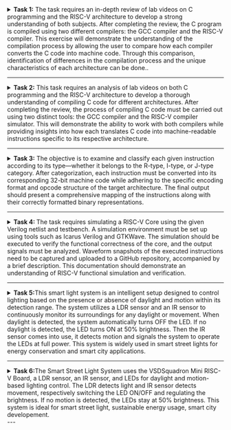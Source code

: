 <details>
<summary> <b>Task 1:</b> The task requires an in-depth review of lab videos on C programming and the RISC-V architecture to develop a strong understanding of both subjects. After completing the review, the  C program is compiled using two different compilers: the GCC compiler and the RISC-V compiler. This exercise will demonstrate the understanding of the compilation process by allowing the user to compare how each compiler converts the C code into machine code. Through this comparison, identification of differences in the compilation process and the unique characteristics of each architecture can be done..</summary> 
<br>
Task is to refer to C based and RISCV based lab videos and execute the task of compiling the C code using gcc and riscv compiler.

**C Language based LAB**

**C and RISC-V Based Labs**

This repository showcases the steps involved in compiling C programs and generating assembly code using both a standard GCC compiler and a RISC-V GCC compiler. It provides detailed instructions and explanations to guide users through each phase of the compilation and debugging process.

**C Language-Based Lab**

Steps to Compile a .c File on a Local Machine:

1. Open the Bash terminal and navigate to the desired directory.
2. Use the following command to create and edit a new .c file:
   ```sh
   leafpad sum1ton.c


**Steps to Compile a .c File on our Machine:**
 ```sh
 gcc sum1ton.c
 ./a.out
```

 
Compilation and execution complete.
 
![2](Task1/Cprogram.png)
RISC-V Based Lab

**Steps to Compile Using RISC-V GCC Compiler:**
1. Ensure the RISC-V GCC compiler is installed and accessible on the system.
2. Verify the .c file contents using the cat command:
   ```sh
   cat sum1ton.c


3. Compile the C program for RISC-V architecture using 01 option:
 ```sh
riscv64-unknown-elf-gcc -o1 -mabi=lp64 -march=rv64i -o sum1ton.o sum1ton.c
```
4. Disassemble the object file to view its assembly code using:
 ```sh
riscv64-unknown-elf-objdump -d sum1ton.o
```
5. Minimize the assembly by using following code:
```sh
riscv64-unknown-elf-objdump -d sum1ton.o | less
```
   a)Extract the main function's assembly code by using:
   ```sh
/main
```
6. Use /main in the terminal to locate the main function in the assembly output.
![4](Task1/Riscwitho1.png)

7.Compile the C program for RISC-V architecture using ofast option:
```sh
riscv64-unknown-elf-gcc -Ofast -mabi=lp64 -march=rv64i -o sum1ton.o sum1ton.c
```
8.Disassemble the object file to view its assembly code using:
```sh
riscv64-unknown-elf-objdump -d sum1ton.o
```
9.minimize the assembly by using following code:
```sh
riscv64-unknown-elf-objdump -d sum1ton.o | less
```
 a) Extract the assembly code **main** function using:
 ```sh
  /main
```
10. Use /main in the terminal to locate the main function in the assembly output.
![4](Task1/Riscwithofast.png)

Explanation of Key Commands and Options: 
1. -mabi=lp64: Specifies the Application Binary Interface (ABI) for 64-bit integers, pointers, and long data types, tailored for the 64-bit RISC-V architecture.

2. -march=rv64i: Defines the 64-bit RISC-V base integer instruction set architecture.

3. -O1: Enables basic optimization to improve performance without significantly increasing compilation time.

4. -Ofast: Applies extensive optimizations for maximum speed improvements.

5. riscv64-unknown-elf-objdump: A disassembly tool for analyzing RISC-V binaries and debugging code efficiently.
 
   </details>


---

<details>
<summary> <b>Task 2:</b> This task requires an analysis of lab videos on both C programming and the RISC-V architecture to develop a thorough understanding of compiling C code for different architectures. After completing the review, the process of compiling C code must be carried out using two distinct tools: the GCC compiler and the RISC-V compiler simulator. This will demonstrate the ability to work with both compilers while providing insights into how each translates C code into machine-readable instructions specific to its respective architecture.</summary> 
<br>

Task is to analyze the SPIKE simulation performance using RISC-V GCC with -O1 and -Ofast optimization levels.  

*SPIKE Simulation and Compiler Optimization*

This repository showcases the process of compiling a C program with RISC-V GCC, running it in the SPIKE simulator, and analyzing performance differences between optimization levels (`-O1` and `-Ofast`). It provides detailed instructions and explanations to enhance understanding. 

**Steps to Complete the Task**  

1.Write a Simple C Program  

2.The following program calculates the sum of numbers from 1 to 100:  

3.Compile Using RISC-V GCC

4.Compile with -O1 Optimization.

*Use the following command to compile the program with the -O1 optimization flag:*
```sh
riscv64-unknown-elf-gcc -O1 -mabi=lp64 -march=rv64i -o sum1ton.o sum1ton.c
```
**Disassemble Object Files to View Assembly Code(in new terminal)**
*Generate Dump for -O1 Optimization*
```sh
riscv64-unknown-elf-objdump -d sum1ton.o
```
*Minimize the assembly by using following code:*
```sh
riscv64-unknown-elf-objdump -d sum1ton.o | less
```
![main program for O1 option](Task2/objdump_o1.png)


**Run SPIKE Simulation**
*Run a compiled RISC-V program on the SPIKE simulator in non-debug mode.*
```sh
spike pk sum1ton.o
```
*Invoke the debug mode of the SPIKE RISC-V simulator.*
```sh
spike -d pk sum1ton.o
```
![compiling with O1 option](Task2/o1_debug.png)


**Compile with -Ofast Optimization.**
*Use the following command to compile the program with the -Ofast optimization flag:*
```sh
riscv64-unknown-elf-gcc -Ofast -mabi=lp64 -march=rv64i -o sum1ton.o sum1ton.c
```
**Disassemble Object Files to View Assembly Code(in new terminal)**
*Generate Dump for -Ofast Optimization*
```sh
riscv64-unknown-elf-objdump -d sum1ton.o
```
*Minimize the assembly by using following code:*
```sh
riscv64-unknown-elf-objdump -d sum1ton.o | less
```
![main program for ofast option](Task2/objdump_ofast.png)


**Run SPIKE Simulation**
*Run -O1 Binary in SPIKE*
```sh
spike pk sum1ton.o
```
*Invoke the debug mode of the SPIKE RISC-V simulator*
```sh
spike -d pk sum1ton.o
```
![compiling with Ofast option](Task2/ofast_debug.png)


**After(spike -d pk swift.o) Observe the Instructions:**

1)After loading, SPIKE initializes and displays the Program Counter (PC) and Stack Pointer (SP).

2)Press Enter repeatedly to step through the execution.

3)Each press displays the next instruction executed by the program.

4)The displayed instructions directly correspond to the C code of the main program, providing insights into the program's execution flow.
**Explanation of Key Commands and Options:**

1. spike:RISC-V simulator that runs RISC-V programs on a virtual machine.

2. pk:Proxy kernel that acts as a minimal runtime environment for RISC-V programs, handling system calls like I/O and memory management.

3. sum1ton.o:The compiled RISC-V binary of your program (created using a RISC-V GCC compiler).

4. -d (for debugging):Debugging mode in SPIKE, allows stepping through the instructions and inspecting the program's behavior.

5. riscv64-unknown-elf-gcc:RISC-V GCC compiler used to compile the C program into a RISC-V object file (.o).

6. -O1, -Ofast: Compiler optimization flags:
      a.-O1: Basic optimizations for performance.
      b.-Ofast: Extensive optimizations for maximum speed.

7. riscv64-unknown-elf-objdump:Disassembles RISC-V binaries to examine assembly code.

These tools together enable compiling, running, and debugging RISC-V programs on a simulated environment.

</details>

---

<details>
<summary><b>Task 3:</b> The objective is to examine and classify each given instruction according to its type—whether it belongs to the R-type, I-type, or J-type category. After categorization, each instruction must be converted into its corresponding 32-bit machine code while adhering to the specific encoding format and opcode structure of the target architecture. The final output should present a comprehensive mapping of the instructions along with their correctly formatted binary representations.</summary>

This repository contains a list of 15 unique RISC-V instructions extracted from the assembly code along with their corresponding 32-bit instruction codes. These instructions cover different instruction formats, such as **U-type**, **I-type**, **J-type**, **B-type**, and **R-type**.


# RISC-V Instructions

This README contains a table of 15 unique RISC-V instructions, their machine codes, opcodes, formats, and instruction binaries for my assembly codes.

| Instruction                | Opcode  | Format | Machine Code | Instruction Binary                          |
|----------------------------|---------|--------|--------------|----------------------------------------------|
| lui a0, 0x21              | 0110111 | U-type | 0x00021537   | 00000000000000100001010100110111            |
| addi sp, sp, -16          | 0010011 | I-type | 0xff010113   | 11111111000000010000000000010011            |
| li a2, 720                | 0010011 | I-type | 0x2d000613   | 00000010110100000000011000010011            |
| addi a0, a0, 384          | 0010011 | I-type | 0x18050513   | 00000001100001010000010100010011            |
| sd ra, 8(sp)              | 0100011 | S-type | 0x00113423   | 00000000000100011010010000100011            |
| jal ra, 10408             | 1101111 | J-type | 0x340000ef   | 00000011010000000000000011101111            |
| ld ra, 8(sp)              | 0000011 | I-type | 0x00813083   | 00000000100000011000000010000011            |
| ret                       | 1100111 | I-type | 0x00008067   | 00000000000000001000000001100111            |
| auipc a5, 0xffff0         | 0010111 | U-type | 0xffff0797   | 11111111111111110000011110010111            |
| beqz a5, 100f4            | 1100011 | B-type | 0x00078863   | 00000000000001111000100001100011            |
| j 101b0                   | 1101111 | J-type | 0x0c00006f   | 00000011000000000000000001101111            |
| lw a0, 0(sp)              | 0000011 | I-type | 0x00012503   | 00000000000000010010010100000011            |
| srai s1, a5, 0x3          | 0110011 | R-type | 0x4037d493   | 01000000001101111010010010010011            |

         

</details>


---
<details>
<summary> <b>Task 4: </b>The task requires simulating a RISC-V Core using the given Verilog netlist and testbench. A simulation environment must be set up using tools such as Icarus Verilog and GTKWave. The simulation should be executed to verify the functional correctness of the core, and the output signals must be analyzed. Waveform snapshots of the executed instructions need to be captured and uploaded to a GitHub repository, accompanied by a brief description. This documentation should demonstrate an understanding of RISC-V functional simulation and verification.</summary> 
<br>

### Installing iverilog and gtkwave

- **For Ubuntu**

 Open your terminal and type the following to install iverilog and GTKWave
 ```
 $   sudo apt get update
 $   sudo apt get install iverilog gtkwave
 ```

- **To clone the repository and download the netlist files for simulation , enter the following commands in your terminal.**

 ```
 $ git clone https://github.com/vinayrayapati/iiitb_rv32i
 $ cd iiitb_rv32i
 ```
- **To simulate and run the verilog code , enter the following commands in your terminal.**

```
$ iverilog -o iiitb_rv32i iiitb_rv32i.v iiitb_rv32i_tb.v
$ ./iiitb_rv32i
```
- **To see the output waveform in gtkwave, enter the following commands in your terminal.**

`$ gtkwave iiitb_rv32i.vcd`

#### *Analysing the Output Waveform of various instructions*  

**```Instruction 1: ADD R6, R2, R1```** 
**Operation:** Adds `r2` and `r1`, and stores it in r6.
  
![add](Task4/And.png)


**```Instruction 2: SUB R7, R1, R2```**  
**Operation:** Subtracts `r2` from `r1`, and stores it in r7.
  
![sub](Task4/Sub.png)


**```Instruction 3: AND R8, R1, R3```**  
**Operation:** And operation on `r2` and `r1`, and stores it in r8.


![and](Task4/And.png)


**```Instruction 4: OR R9, R2, R5```**  
**Operation:** Or operation on `r2` and `r1`, and stores it in r6.

![or](Task4/or.png)


**```Instruction 5: XOR R10, R1, R4```**  
**Operation:** Xor operation on `r2` and `r1`, and stores it in r6.

![xor](Task4/xor.png)


**```Instruction 6: SLT R1, R2, R4```** 
**Operation:** Compares two registers `r2` and r4` and sets the destination register `r1` to 1 if the first register is less than the second; otherwise, it sets the destination to 0.

![slt](Task4/slt.png)


**```Instruction 7: ADDI R12, R4, 5```**
**Operation:** Performs an addition operation between a register `r4` and an immediate (constant) value (5) and stores in `r12`.

![addi](Task4/addi.png)


**```Instruction 8: BEQ R0, R0, 15```**  
**Operation:** The processor unconditionally jumps to the instruction located 15 instructions ahead.
![BEQ](Task4/beq.png)

 
**```Instruction 9:sw r3,r1,2```**
**Operation:** stores the word in `r1` in another register `r3` with an offset of 2.
![sw](Task4/sw.png)

  
**```Instruction 10:lw r13,r1,2```**  
**Operation:** Loads word in `r1` in another register `r13` with an offset of 2.

![lw](Task4/lw.png)

**``` Full Instruction description Waveform```**

![5-Full Instruction description Waveform](Task4/pipelin4.2.png)



</details>

---

<details>
<summary> <b>Task 5:</b>This smart light system is an intelligent setup designed to control lighting based on the presence or absence of daylight and motion within its detection range. The system utilizes a LDR sensor and an IR sensor to continuously monitor its surroundings for any daylight or movement. When daylight is detected, the system automatically turns OFF the LED. If no daylight is detected, the LED turns ON at 50% brightness. Then the IR sensor comes into use, it detects motion and signals the system to operate the LEDs at full power. This system is widely used in smart street lights for energy conservation and smart city applications.</summary> 
<br>

# Automatic Light System using VSDSquadron Mini RISC-V Board

## Project Overview
An **Smart light system** is a setup designed to automatically control the lighting based on the presence or absence of daylight or motion within its detection range.
### Features:
✅ **Smart Light Control**: Switches light ON oe OFF based on daylight conditions  
✅ **Motion Detected**: LED brightness increases to 100% from it's default 50%   
✅ **Energy Conservation**: Saves energy on street lights    

---

## Required Components  
| Component | Quantity | Description |
|-----------|----------|-------------|
| **VSDSquadron Mini Board** | 1 | RISC-V SoC-based development board |
| **IR Sensor** | 1 | Detects motion based on infrared radiation |
| **LDR Sensor**| 1 | Detects daylight condition | 
| **LEDs** | 5 | Represents street light |
| **Breadboard** | 1 | For circuit connections |
| **USB Cable** | 1 | Power and programming |
| **Jumper Wires** | - | For making connections |

---

## Pin Connections  

| **Component** | **Board Pin** | **Purpose** |
|--------------|-------------|-------------|
| **VCC of IR Sensor** | **3.2V** | Power supply |
| **GND of IR/LDR Sensor** | **GND** | Ground connection |
| **OUT of IR Sensor** | **Pin 4** | Motion detection signal |
| **OUT of LDR Sensor**| **Pin 5**| Light detection signal|
| **LED** | **Pins 0-4** | Indicates motion detected |


---
## Working 
- The **LDR sensor** id placed in a location where it can detect light within its range.
- The **IR sensor** is placed in a location where it can detect motion within its range.
- It continuously monitors light for any changes caused by environmental changes.
- When the LDR gives a false signal, LEDs light up at 50%.
- When an individual enters the detection range, the IR sensor sends a signal to the microcontroller.
- Upon detecting motion, the system turns the LED brightness to 100% by usinf PWM signals.
---
</details>

---


<details>
<summary> <b>Task 6:</b>The Smart Street Light System uses the VSDSquadron Mini RISC-V Board, a LDR sensor, an IR sensor, and LEDs for daylight and motion-based lighting control. The LDR detects light and IR sensor detects movement, respectively switching the LED ON/OFF and regulating the brightness. If no motion is detected, the LEDs stay at 50% brightness. This system is ideal for smart street light, sustainable energy usage, smart city developement.</summary> 
<br>

## Project Implementation  

### Steps to Implement:  
1. **Hardware Setup:**  
   - Connect the **LDR and IR sensor** to the board's GPIO pins.  
   - Wire an **LEDs** to indicate motion detection.  
   - Use a **breadboard** for easy prototyping and secure connections.  

2. **Software Development:**  
   - Write the **C firmware** to read the IR sensor output.  
   - Configure the GPIO pins for input (LDR and IR sensor) and output (LEDs).  
   - Implement logic to **Switch LEDs on/off and increse/decrease brightness** upon detecting motion.  
   - Keep the LED **OFF** as long as light is detected.  
   - Turn the LED brightness **100%** when movement is present.  

3. **Compilation & Upload:**  
   - Compile the code using a **RISC-V compatible toolchain**.  
   - Flash the program onto the **VSDSquadron Mini Board**.  

4. **Testing & Debugging:**  
   - Test the system in different lighting conditions.  
   - Adjust sensor sensitivity if needed.   

### Expected Output:  
- If light is detected for a certain period, the LED automatically **turns OFF**. 
- If no light is detected for, the LED automatically **turns ON**.
- If no motion is detected, LEDs are at 50% brightness.
- If motion detected brightness is incresed to 100%  

This implementation ensures **automatic lighting control**, **indicate the proper process**, and **security enhancements** for various applications.
---

## Code Implementation  
```c
#include "debug.h"

#define LED_COUNT 5

// Define LED GPIO pins (PC0 - PC4)
#define LED1_PIN GPIO_Pin_0  // Brightest
#define LED2_PIN GPIO_Pin_1  
#define LED3_PIN GPIO_Pin_2  
#define LED4_PIN GPIO_Pin_3  
#define LED5_PIN GPIO_Pin_4  // Least bright

#define LDR_PIN GPIO_Pin_4  // LDR sensor on PD4
#define IR_SENSOR_PIN GPIO_Pin_5  // IR sensor on PD5

uint16_t brightness_levels[] = {100, 60, 30, 15, 5}; // Simulated PWM duty cycle

void GPIO_Config(void);
void Control_LED_Brightness(uint8_t duty);

int main(void)
{
    NVIC_PriorityGroupConfig(NVIC_PriorityGroup_1);
    SystemCoreClockUpdate();
    Delay_Init();
    GPIO_Config();

    while (1)
    {
        uint8_t ldr_state = GPIO_ReadInputDataBit(GPIOD, LDR_PIN);
        uint8_t ir_state = GPIO_ReadInputDataBit(GPIOD, IR_SENSOR_PIN);

        if (ldr_state == 0) // Dark condition
        {
            if (ir_state == 1) // IR sensor detects object (Active)
                Control_LED_Brightness(100); // Full brightness
            else
                Control_LED_Brightness(30); // Dim light
        }
        else
        {
            Control_LED_Brightness(0); // Light detected, LEDs OFF
        }
    }
}

void GPIO_Config(void)
{
    GPIO_InitTypeDef GPIO_InitStructure = {0};

    // Enable GPIO clocks
    RCC_APB2PeriphClockCmd(RCC_APB2Periph_GPIOC | RCC_APB2Periph_GPIOD, ENABLE);

    // Configure LDR and IR sensor as input (PD4, PD5)
    GPIO_InitStructure.GPIO_Pin = LDR_PIN | IR_SENSOR_PIN;
    GPIO_InitStructure.GPIO_Mode = GPIO_Mode_IPU;
    GPIO_Init(GPIOD, &GPIO_InitStructure);

    // Configure LED pins (PC0 - PC4) as output
    GPIO_InitStructure.GPIO_Pin = LED1_PIN | LED2_PIN | LED3_PIN | LED4_PIN | LED5_PIN;
    GPIO_InitStructure.GPIO_Mode = GPIO_Mode_Out_PP;
    GPIO_InitStructure.GPIO_Speed = GPIO_Speed_50MHz;
    GPIO_Init(GPIOC, &GPIO_InitStructure);
}

// Function to simulate PWM brightness control
void Control_LED_Brightness(uint8_t duty)
{
    uint16_t pwm_levels[LED_COUNT];

    // Scale brightness based on duty cycle
    for (int i = 0; i < LED_COUNT; i++)
    {
        pwm_levels[i] = (brightness_levels[i] * duty) / 100;
    }

    // Simulate PWM by toggling LEDs
    for (int t = 0; t < 100; t++)
    {
        GPIO_WriteBit(GPIOC, LED1_PIN, (t < pwm_levels[0]) ? Bit_SET : Bit_RESET);
        GPIO_WriteBit(GPIOC, LED2_PIN, (t < pwm_levels[1]) ? Bit_SET : Bit_RESET);
        GPIO_WriteBit(GPIOC, LED3_PIN, (t < pwm_levels[2]) ? Bit_SET : Bit_RESET);
        GPIO_WriteBit(GPIOC, LED4_PIN, (t < pwm_levels[3]) ? Bit_SET : Bit_RESET);
        GPIO_WriteBit(GPIOC, LED5_PIN, (t < pwm_levels[4]) ? Bit_SET : Bit_RESET);
        Delay_Ms(1);
    }
}

```
</details>
---

